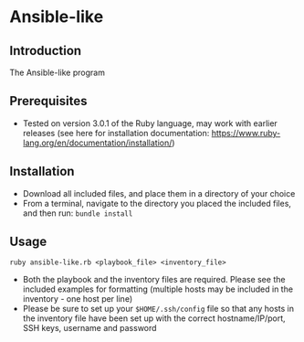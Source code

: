 # Ansible-like

## Introduction
The Ansible-like program

## Prerequisites
- Tested on version 3.0.1 of the Ruby language, may work with earlier releases (see here for installation documentation:  https://www.ruby-lang.org/en/documentation/installation/)

## Installation
- Download all included files, and place them in a directory of your choice
- From a terminal, navigate to the directory you placed the included files, and then run:
```bundle install```

## Usage
```ruby ansible-like.rb <playbook_file> <inventory_file>```

- Both the playbook and the inventory files are required.  Please see the included examples for formatting (multiple hosts may be included in the inventory - one host per line)
- Please be sure to set up your `$HOME/.ssh/config` file so that any hosts in the inventory file have been set up with the correct hostname/IP/port, SSH keys, username and password
